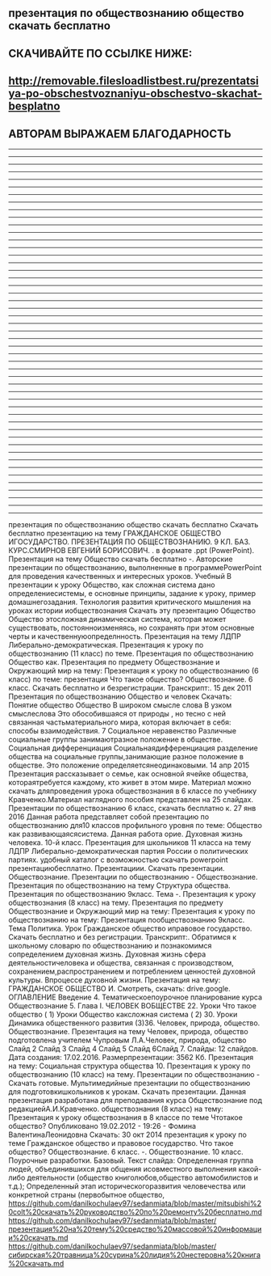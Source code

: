 презентация по обществознанию общество скачать бесплатно
--------------------------------------------------
СКАЧИВАЙТЕ ПО ССЫЛКЕ НИЖЕ:
--------------------------------------------------
http://removable.filesloadlistbest.ru/prezentatsiya-po-obschestvoznaniyu-obschestvo-skachat-besplatno
--------------------------------------------------
АВТОРАМ ВЫРАЖАЕМ БЛАГОДАРНОСТЬ
--------------------------------------------------
--------------------------------------------------
--------------------------------------------------
--------------------------------------------------
--------------------------------------------------
--------------------------------------------------
--------------------------------------------------
--------------------------------------------------
--------------------------------------------------
--------------------------------------------------
--------------------------------------------------
--------------------------------------------------
--------------------------------------------------
--------------------------------------------------
--------------------------------------------------
--------------------------------------------------
--------------------------------------------------
--------------------------------------------------
--------------------------------------------------
--------------------------------------------------
--------------------------------------------------
--------------------------------------------------
--------------------------------------------------
--------------------------------------------------
--------------------------------------------------
--------------------------------------------------
--------------------------------------------------
--------------------------------------------------
--------------------------------------------------
--------------------------------------------------
--------------------------------------------------
--------------------------------------------------
--------------------------------------------------
--------------------------------------------------
--------------------------------------------------
--------------------------------------------------
--------------------------------------------------
--------------------------------------------------
--------------------------------------------------
--------------------------------------------------
--------------------------------------------------
--------------------------------------------------
--------------------------------------------------
--------------------------------------------------
--------------------------------------------------
--------------------------------------------------
--------------------------------------------------
--------------------------------------------------
--------------------------------------------------
--------------------------------------------------
презентация по обществознанию общество скачать бесплатно Скачать бесплатно презентацию на тему ГРАЖДАНСКОЕ ОБЩЕСТВО ИГОСУДАРСТВО. ПРЕЗЕНТАЦИЯ ПО ОБЩЕСТВОЗНАНИЮ. 9 КЛ. БАЗ. КУРС.СМИРНОВ ЕВГЕНИЙ БОРИСОВИЧ. . в формате .ppt (PowerPoint). Презентация на тему Общество скачать бесплатно -. Авторские презентации по обществознанию, выполненные в программеPowerPoint для проведения качественных и интересных уроков. Учебный В презентации к уроку Общество, как сложная система дано определениесистемы, е основные принципы, задание к уроку, пример домашнегозадания. Технология развития критического мышления на уроках истории иобществознания  Скачать эту презентацию  Общество Общество  этосложная динамическая система, которая может существовать, постоянноизменяясь, но сохранять при этом основные черты и качественнуюопределнность. Презентация на тему ЛДПР  Либерально-демократическая. Презентация к уроку по обществознанию (11 класс) по теме. Презентация по обществознанию Общество как. Презентация по предмету Обществознание и Окружающий мир на тему: Презентация к уроку по обществознанию (6 класс) по теме: презентация Что такое общество? Обществознание. 6 класс. Скачать бесплатно и безрегистрации.  Транскрипт:. 15 дек 2011  Презентация по обществознанию Общество и человек  Скачать: Понятие общество Общество В широком смысле слова В узком смыслеслова Это обособившаяся от природы , но тесно с ней связанная частьматериального мира, которая включает в себя: способы взаимодействия. 7 Социальное неравенство Различные социальные группы занимаютразное положение в обществе. Социальная дифференциация Социальнаядифференциация  разделение общества на социальные группы,занимающие разное положение в обществе. Это положение определяетсянеодинаковыми. 14 апр 2015  Презентация рассказывает о семье, как основной ячейке общества, котораятребуется каждому, кто живет в этом мире. Материал можно скачать дляпроведения урока обществознания в 6 классе по учебнику Кравченко.Материал наглядного пособия представлен на 25 слайдах. Презентации по обществознанию 6 класс, скачать бесплатно к. 27 янв 2016  Данная работа представляет собой презентацию по обществознанию для10 классов профильного уровня по теме: Общество как развивающаясясистема. Данная работа орие. Духовная жизнь человека. 10-й класс. Презентация для школьников 11 класса на тему ЛДПР  Либерально-демократическая партия России о политических партиях.  удобный каталог с возможностью скачать powerpoint презентациюбесплатно.
Презентациии. Скачать презентации. Обществознание. Презентации по обществознанию - Обществознание. Презентация по обществознанию на тему Структура общества. Презентация по обществознанию 9класс. Тема  -. Презентация к уроку обществознания (8 класс) на тему. Презентация по предмету Обществознание и Окружающий мир на тему: Презентация к уроку по обществознанию на тему: Презентация пообществознанию 9класс. Тема Политика. Урок Гражданское общество иправовое государство. Скачать бесплатно и без регистрации. Транскрипт:. Обратимся к школьному словарю по обществознанию и познакомимся сопределением духовная жизнь. Духовная жизнь  сфера деятельностичеловека и общества, связанная с производством, сохранением,распространением и потреблением ценностей духовной культуры. Впроцессе духовной жизни. Презентация на тему: ГРАЖДАНСКОЕ ОБЩЕСТВО И. Смотреть, скачать: drive.google. ОГЛАВЛЕНИЕ Введение 4. Тематическоепоурочное планирование курса Обществознание 5. Глава I. ЧЕЛОВЕК ВОБЩЕСТВЕ 22. Уроки Что такое общество ( 1)  Уроки Общество каксложная система ( 2) 30. Уроки Динамика общественного развития (3)36. Человек, природа, общество. Обществознание. Презентация на тему Человек, природа, общество подготовлена учителем Чупровым Л.А.Человек, природа, общество Слайд 2 Слайд 3 Слайд 4 Слайд 5 Слайд 6Слайд 7. Слайды: 12 слайдов. Дата создания: 17.02.2016. Размерпрезентации: 3562 Кб. Презентация на тему: Социальная структура общества 10. Презентация к уроку по обществознанию (10 класс) на тему. Презентации по обществознанию - Скачать готовые. Мультимедийные презентации по обществознанию для подготовкишкольников к урокам. Скачать презентации. Данная презентация разработана для преподавания курса Обществознание под редакциейА.И.Кравченко.  обществознания (8 класс) на тему: Презентация к уроку обществознания в 8 классе по теме Чтотакое общество? Опубликовано 19.02.2012 - 19:26 - Фомина ВалентинаЛеонидовна  Скачать:
30 окт 2014  презентация к уроку по теме Гражданское общество и правовое государство. Что такое общество? Обществознание. 6 класс. -. Обществознание. 10 класс. Поурочные разработки. Базовый. Текст слайда: Определенная группа людей, объединившихся для общения исовместного выполнения какой-либо деятельности (общество книголюбов,общество автомобилистов и т.д.); Определенный этап историческогоразвития человечества или конкретной страны (первобытное общество,
https://github.com/danilkochulaev97/sedanmiata/blob/master/mitsubishi%20colt%20скачать%20руководство%20по%20ремонту%20бесплатно.md
https://github.com/danilkochulaev97/sedanmiata/blob/master/презентация%20на%20тему%20средство%20массовой%20информации%20скачать.md
https://github.com/danilkochulaev97/sedanmiata/blob/master/сибирская%20травница%20сурина%20лидия%20нестеровна%20книга%20скачать.md